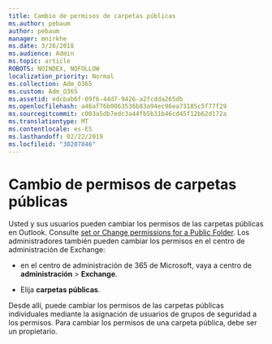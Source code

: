 ```yaml
---
title: Cambio de permisos de carpetas públicas
ms.author: pebaum
author: pebaum
manager: mnirkhe
ms.date: 3/26/2018
ms.audience: Admin
ms.topic: article
ROBOTS: NOINDEX, NOFOLLOW
localization_priority: Normal
ms.collection: Adm_O365
ms.custom: Adm_O365
ms.assetid: edcbab6f-09f6-44d7-9426-a2fcdda265db
ms.openlocfilehash: a46af76b0063536b83a94ec96ea73185c5f77f29
ms.sourcegitcommit: c003a5db7edc3a44fb5b31b46cd45f12b62d172a
ms.translationtype: MT
ms.contentlocale: es-ES
ms.lasthandoff: 02/22/2019
ms.locfileid: "30207846"
---
```

# <a name="changing-public-folder-permissions"></a>Cambio de permisos de carpetas públicas

Usted y sus usuarios pueden cambiar los permisos de las carpetas públicas en Outlook. Consulte [set or Change permissions for a Public Folder](https://support.office.com/article/set-or-change-permissions-for-a-public-folder-b2e0440c-7873-48ec-9ff2-b1a20b723005). Los administradores también pueden cambiar los permisos en el centro de administración de Exchange:
  
- en el centro de administración de 365 de Microsoft, vaya a centro de **administración** \> **Exchange**.
    
- Elija **carpetas públicas**.
    
Desde allí, puede cambiar los permisos de las carpetas públicas individuales mediante la asignación de usuarios de grupos de seguridad a los permisos. Para cambiar los permisos de una carpeta pública, debe ser un propietario.
  

